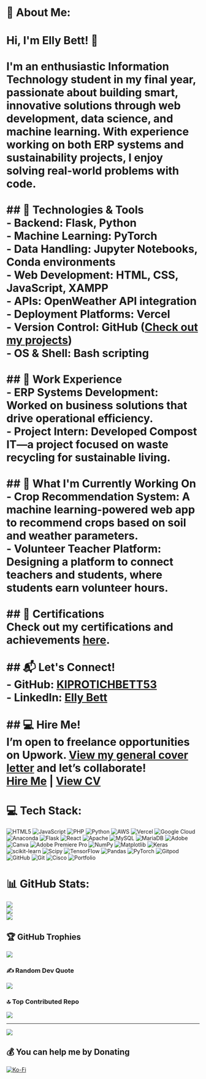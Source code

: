 # 💫 About Me:
# Hi, I'm Elly Bett! 👋<br><br>I'm an enthusiastic **Information Technology student** in my final year, passionate about building smart, innovative solutions through **web development**, **data science**, and **machine learning**. With experience working on both **ERP systems** and sustainability projects, I enjoy solving real-world problems with code.  <br><br>## 🔧 Technologies & Tools<br>- **Backend**: Flask, Python  <br>- **Machine Learning**: PyTorch  <br>- **Data Handling**: Jupyter Notebooks, Conda environments  <br>- **Web Development**: HTML, CSS, JavaScript, XAMPP  <br>- **APIs**: OpenWeather API integration  <br>- **Deployment Platforms**: Vercel  <br>- **Version Control**: GitHub ([Check out my projects](https://github.com/KIPROTICHBETT53))  <br>- **OS & Shell**: Bash scripting  <br><br>## 💼 Work Experience<br>- **ERP Systems Development**: Worked on business solutions that drive operational efficiency.  <br>- **Project Intern**: Developed **Compost IT**—a project focused on waste recycling for sustainable living.  <br><br>## 🌱 What I'm Currently Working On<br>- **Crop Recommendation System**: A machine learning-powered web app to recommend crops based on soil and weather parameters.  <br>- **Volunteer Teacher Platform**: Designing a platform to connect teachers and students, where students earn volunteer hours.  <br><br>## 📜 Certifications<br>Check out my certifications and achievements [here](https://linkedin.com/in/elly-bett-5b2535247).  <br><br>## 📬 Let's Connect!<br>- **GitHub**: [KIPROTICHBETT53](https://github.com/KIPROTICHBETT53)  <br>- **LinkedIn**: [Elly Bett](https://www.linkedin.com/in/elly-bett-5b2535247)  <br><br>## 💻 Hire Me!<br>I’m open to freelance opportunities on **Upwork**. [View my general cover letter](https://www.upwork.com) and let’s collaborate!  <br>**[Hire Me](#)** | **[View CV](#)**  <br>


# 💻 Tech Stack:
![HTML5](https://img.shields.io/badge/html5-%23E34F26.svg?style=flat&logo=html5&logoColor=white) ![JavaScript](https://img.shields.io/badge/javascript-%23323330.svg?style=flat&logo=javascript&logoColor=%23F7DF1E) ![PHP](https://img.shields.io/badge/php-%23777BB4.svg?style=flat&logo=php&logoColor=white) ![Python](https://img.shields.io/badge/python-3670A0?style=flat&logo=python&logoColor=ffdd54) ![AWS](https://img.shields.io/badge/AWS-%23FF9900.svg?style=flat&logo=amazon-aws&logoColor=white) ![Vercel](https://img.shields.io/badge/vercel-%23000000.svg?style=flat&logo=vercel&logoColor=white) ![Google Cloud](https://img.shields.io/badge/GoogleCloud-%234285F4.svg?style=flat&logo=google-cloud&logoColor=white) ![Anaconda](https://img.shields.io/badge/Anaconda-%2344A833.svg?style=flat&logo=anaconda&logoColor=white) ![Flask](https://img.shields.io/badge/flask-%23000.svg?style=flat&logo=flask&logoColor=white) ![React](https://img.shields.io/badge/react-%2320232a.svg?style=flat&logo=react&logoColor=%2361DAFB) ![Apache](https://img.shields.io/badge/apache-%23D42029.svg?style=flat&logo=apache&logoColor=white) ![MySQL](https://img.shields.io/badge/mysql-4479A1.svg?style=flat&logo=mysql&logoColor=white) ![MariaDB](https://img.shields.io/badge/MariaDB-003545?style=flat&logo=mariadb&logoColor=white) ![Adobe](https://img.shields.io/badge/adobe-%23FF0000.svg?style=flat&logo=adobe&logoColor=white) ![Canva](https://img.shields.io/badge/Canva-%2300C4CC.svg?style=flat&logo=Canva&logoColor=white) ![Adobe Premiere Pro](https://img.shields.io/badge/Adobe%20Premiere%20Pro-9999FF.svg?style=flat&logo=Adobe%20Premiere%20Pro&logoColor=white) ![NumPy](https://img.shields.io/badge/numpy-%23013243.svg?style=flat&logo=numpy&logoColor=white) ![Matplotlib](https://img.shields.io/badge/Matplotlib-%23ffffff.svg?style=flat&logo=Matplotlib&logoColor=black) ![Keras](https://img.shields.io/badge/Keras-%23D00000.svg?style=flat&logo=Keras&logoColor=white) ![scikit-learn](https://img.shields.io/badge/scikit--learn-%23F7931E.svg?style=flat&logo=scikit-learn&logoColor=white) ![Scipy](https://img.shields.io/badge/SciPy-%230C55A5.svg?style=flat&logo=scipy&logoColor=%white) ![TensorFlow](https://img.shields.io/badge/TensorFlow-%23FF6F00.svg?style=flat&logo=TensorFlow&logoColor=white) ![Pandas](https://img.shields.io/badge/pandas-%23150458.svg?style=flat&logo=pandas&logoColor=white) ![PyTorch](https://img.shields.io/badge/PyTorch-%23EE4C2C.svg?style=flat&logo=PyTorch&logoColor=white) ![Gitpod](https://img.shields.io/badge/gitpod-f06611.svg?style=flat&logo=gitpod&logoColor=white) ![GitHub](https://img.shields.io/badge/github-%23121011.svg?style=flat&logo=github&logoColor=white) ![Git](https://img.shields.io/badge/git-%23F05033.svg?style=flat&logo=git&logoColor=white) ![Cisco](https://img.shields.io/badge/cisco-%23049fd9.svg?style=flat&logo=cisco&logoColor=black) ![Portfolio](https://img.shields.io/badge/Portfolio-%23000000.svg?style=flat&logo=firefox&logoColor=#FF7139)
# 📊 GitHub Stats:
![](https://github-readme-stats.vercel.app/api?username=KIPROTICHBETT53&theme=blue_navy&hide_border=false&include_all_commits=true&count_private=true)<br/>
![](https://github-readme-streak-stats.herokuapp.com/?user=KIPROTICHBETT53&theme=blue_navy&hide_border=false)<br/>
![](https://github-readme-stats.vercel.app/api/top-langs/?username=KIPROTICHBETT53&theme=blue_navy&hide_border=false&include_all_commits=true&count_private=true&layout=compact)

## 🏆 GitHub Trophies
![](https://github-profile-trophy.vercel.app/?username=KIPROTICHBETT53&theme=merko&no-frame=true&no-bg=false&margin-w=4)

### ✍️ Random Dev Quote
![](https://quotes-github-readme.vercel.app/api?type=horizontal&theme=radical)

### 🔝 Top Contributed Repo
![](https://github-contributor-stats.vercel.app/api?username=KIPROTICHBETT53&limit=5&theme=highcontrast&combine_all_yearly_contributions=true)

---
[![](https://visitcount.itsvg.in/api?id=KIPROTICHBETT53&icon=6&color=0)](https://visitcount.itsvg.in)

  ## 💰 You can help me by Donating
  [![Ko-Fi](https://img.shields.io/badge/Ko--fi-F16061?style=for-the-badge&logo=ko-fi&logoColor=white)](https://ko-fi.com/ellybett) 

  
<!-- Proudly created with GPRM ( https://gprm.itsvg.in ) -->
